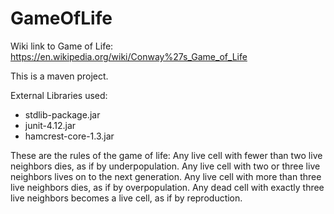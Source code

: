 # GameOfLife

Wiki link to Game of Life: https://en.wikipedia.org/wiki/Conway%27s_Game_of_Life


This is a maven project.

External Libraries used:
- stdlib-package.jar
- junit-4.12.jar
- hamcrest-core-1.3.jar


These are the rules of the game of life:
Any live cell with fewer than two live neighbors dies, as if by underpopulation.
Any live cell with two or three live neighbors lives on to the next generation.
Any live cell with more than three live neighbors dies, as if by overpopulation.
Any dead cell with exactly three live neighbors becomes a live cell, as if by reproduction.
